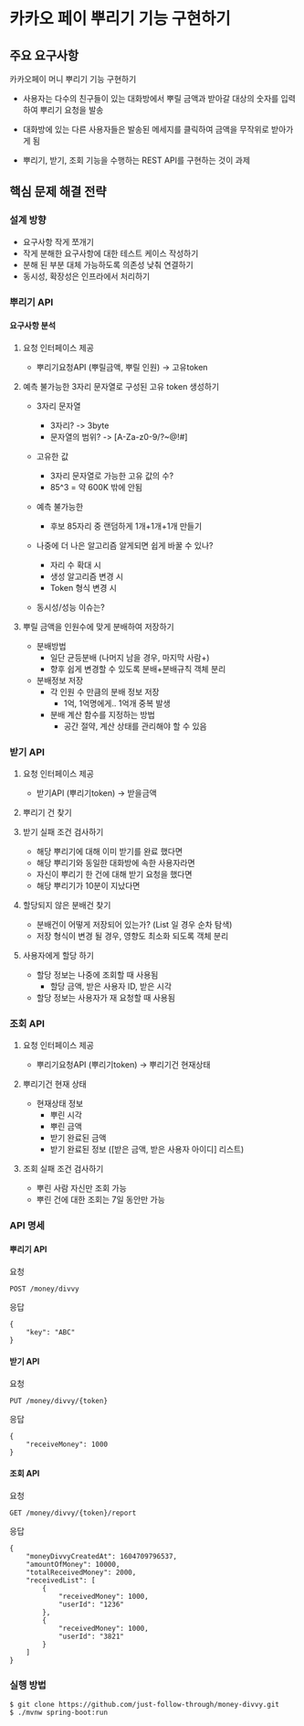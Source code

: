 # 카카오 페이 뿌리기 기능 구현하기

## 주요 요구사항

카카오페이 머니 뿌리기 기능 구현하기

* 사용자는 다수의 친구들이 있는 대화방에서 뿌릴 금액과 받아갈 대상의 숫자를 입력하여 뿌리기 요청을 발송
* 대화방에 있는 다른 사용자들은 발송된 메세지를 클릭하여 금액을 무작위로 받아가게 됨

* 뿌리기, 받기, 조회 기능을 수행하는 REST API를 구현하는 것이 과제

## 핵심 문제 해결 전략

### 설계 방향

* 요구사항 작게 쪼개기
* 작게 분해한 요구사항에 대한 테스트 케이스 작성하기
* 분해 된 부분 대체 가능하도록 의존성 낮춰 연결하기
* 동시성, 확장성은 인프라에서 처리하기

### 뿌리기 API

#### 요구사항 분석

1. 요청 인터페이스 제공
	* 뿌리기요청API (뿌릴금액, 뿌릴 인원) -> 고유token

2. 예측 불가능한 3자리 문자열로 구성된 고유 token 생성하기
	* 3자리 문자열
		* 3자리? -> 3byte
		* 문자열의 범위? -> [A-Za-z0-9/?~@!#] 

	* 고유한 값
		* 3자리 문자열로 가능한 고유 값의 수? 
		* 85^3 = 약 600K 밖에 안됨

	* 예측 불가능한
		* 후보 85자리 중 랜덤하게 1개+1개+1개 만들기

	* 나중에 더 나은 알고리즘 알게되면 쉽게 바꿀 수 있나?
		* 자리 수 확대 시
		* 생성 알고리즘 변경 시
		* Token 형식 변경 시

	* 동시성/성능 이슈는?


3. 뿌릴 금액을 인원수에 맞게 분배하여 저장하기
	* 분배방법
		* 일단 균등분배 (나머지 남을 경우, 마지막 사람+)
		* 향후 쉽게 변경할 수 있도록 분배+분배규칙 객체 분리
	* 분배정보 저장
		* 각 인원 수 만큼의 분배 정보 저장
			* 1억, 1억명에게.. 1억개 중복 발생
		* 분배 계산 함수를 지정하는 방법
			* 공간 절약, 계산 상태를 관리해야 할 수 있음


### 받기 API

1. 요청 인터페이스 제공
	* 받기API (뿌리기token) -> 받을금액

2. 뿌리기 건 찾기

3. 받기 실패 조건 검사하기
	* 해당 뿌리기에 대해 이미 받기를 완료 했다면 
	* 해당 뿌리기와 동일한 대화방에 속한 사용자라면
	* 자신이 뿌리기 한 건에 대해 받기 요청을 했다면
	* 해당 뿌리기가 10분이 지났다면

3. 할당되지 않은 분배건 찾기
	* 분배건이 어떻게 저장되어 있는가? (List 일 경우 순차 탐색)
	* 저장 형식이 변경 될 경우, 영향도 최소화 되도록 객체 분리
	
4. 사용자에게 할당 하기
	* 할당 정보는 나중에 조회할 때 사용됨
		* 할당 금액, 받은 사용자 ID, 받은 시각 
	* 할당 정보는 사용자가 재 요청할 때 사용됨


### 조회 API

1. 요청 인터페이스 제공
	* 뿌리기요청API (뿌리기token) -> 뿌리기건 현재상태

2. 뿌리기건 현재 상태
	* 현재상태 정보
		* 뿌린 시각
		* 뿌린 금액
		* 받기 완료된 금액
		* 받기 완료된 정보 ([받은 금액, 받은 사용자 아이디] 리스트)

3. 조회 실패 조건 검사하기
	* 뿌린 사람 자신만 조회 가능
	* 뿌린 건에 대한 조회는 7일 동안만 가능 


### API 명세

#### 뿌리기 API

요청

```
POST /money/divvy
```

응답

```
{
    "key": "ABC"
}
```

#### 받기 API

요청
```
PUT /money/divvy/{token}
```
응답

```
{
    "receiveMoney": 1000
}
```


#### 조회 API

요청
```
GET /money/divvy/{token}/report
```

응답
```
{
    "moneyDivvyCreatedAt": 1604709796537,
    "amountOfMoney": 10000,
    "totalReceivedMoney": 2000,
    "receivedList": [
        {
            "receivedMoney": 1000,
            "userId": "1236"
        },
        {
            "receivedMoney": 1000,
            "userId": "3821"
        }
    ]
}
```


### 실행 방법

```
$ git clone https://github.com/just-follow-through/money-divvy.git
$ ./mvnw spring-boot:run
```
